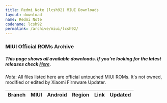 ```yaml
---
title: Redmi Note (lcsh92) MIUI Downloads
layout: download
name: Redmi Note
codename: lcsh92
permalink: /archive/miui/lcsh92/
---
```

### MIUI Official ROMs Archive
##### This page shows all available downloads. If you're looking for the latest releases check [Here](/miui/lcsh92/).
*Note*: All files listed here are official untouched MIUI ROMs. It's not owned, modified or edited by Xiaomi Firmware Updater.

<div class="table-responsive-md" id="table-wrapper">
<table id="miui" class="display dt-responsive compact table table-striped table-hover table-sm">
    <thead class="thead-dark">
        <tr>
            <th>Branch</th>
            <th>MIUI</th>
            <th>Android</th>
            <th>Region</th>
            <th>Link</th>
            <th>Updated</th>
        </tr>
    </thead>
    <script>loadMiuiArchive('lcsh92')</script>
</table>
</div>

